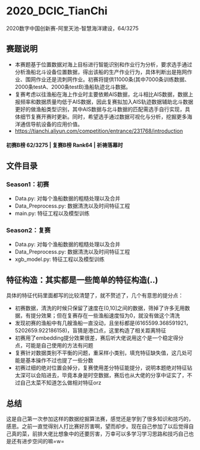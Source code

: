 # 2020_DCIC_TianChi
2020数字中国创新赛-阿里天池-智慧海洋建设，64/3275
## 赛题说明
* 本赛题基于位置数据对海上目标进行智能识别和作业行为分析，要求选手通过分析渔船北斗设备位置数据，得出该船的生产作业行为，具体判断出是拖网作业、围网作业还是流刺网作业。初赛将提供11000条(其中7000条训练数据、2000条testA、2000条testB)渔船轨迹北斗数据。
* 复赛考虑以往渔船在海上作业时主要依赖AIS数据，北斗相比AIS数据，数据上报频率和数据质量均低于AIS数据，因此复赛拟加入AIS轨迹数据辅助北斗数据更好的做渔船类型识别，其中AIS数据与北斗数据的匹配需选手自行实现，具体细节复赛开赛时更新。同时，希望选手通过数据可视化与分析，挖掘更多海洋通信导航设备的应用价值。
* https://tianchi.aliyun.com/competition/entrance/231768/introduction
#### 初赛B榜 62/3275 | 复赛B榜 Rank64 | 祈祷落幕时
## 文件目录
### Season1：初赛
- Data.py: 对每个渔船数据的粗糙处理以及合并
- Data_Preprocess.py: 数据清洗以及时间特征工程
- main.py: 特征工程以及模型训练
### Season2：复赛
- Data.py: 对每个渔船数据的粗糙处理以及合并
- Data_Preprocess.py: 数据清洗以及时间特征工程
- xgb_model.py: 特征工程以及模型训练
## 特征构造：其实都是一些简单的特征构造(..)
具体的特征代码里面都写的比较清楚了，就不赘述了，几个有意思的提分点：
* 初赛数据，清洗的时候只保留了速度在(0,10]之间的数据，筛掉了许多无用数据，有提分效果；但在复赛存在一些渔船速度恒为0，就没有做这个清洗
* 发现初赛的渔船中有几艘渔船一直没动，且坐标都是(6165599.368591921，5202659.922186158)，盲猜是港口点，这里构造了相关距离特征
* 初赛用了embedding提分效果很差，赛后听大佬说用这个是一个稳定得分点，可能是自己使用的方法有问题
* 复赛针对数据类别不平衡的问题，重采样小类别，填充特征缺失值，这几处可能是基本操作不过也提了一些分数
* 初赛过细的绝对位置会掉分，复赛使用差分特征能提分，说明本题绝对特征钻太深可以会陷进去，毕竟本身是时空数据，赛后也从大佬的分享中证实了，不过自己太菜不知道怎么做相对特征orz
## 总结
这是自己第一次参加这样的数据挖掘算法赛，感觉还是学到了很多知识和技巧的，感恩。之前一直觉得别人打比赛好厉害啊，望而却步。现在自己参加了以后觉得自己真的菜，前排大佬比想象中的还要厉害，万幸可以多学习学习思路和技巧自己也是还有进步空间的嘛=w=
